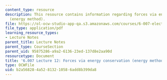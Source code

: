 ```yaml
---
content_type: resource
description: This resource contains information regarding forces via energy conservation
  (energy method).
file: https://ol-ocw-studio-app-qa.s3.amazonaws.com/courses/6-007-electromagnetic-energy-from-motors-to-lasers-spring-2011/b2a568284a52813210586add8b399da8_MIT6_007S11_lec12.pdf
file_type: application/pdf
learning_resource_types:
- Lecture Notes
parent_title: Lecture Notes
parent_type: CourseSection
parent_uid: 95875286-a9a2-6136-23ed-137d8e2aa90d
resourcetype: Document
title: '6.007 Lecture 12: Forces via energy conservation (energy method)'
type: OCWFile
uid: b2a56828-4a52-8132-1058-6add8b399da8
---
```

